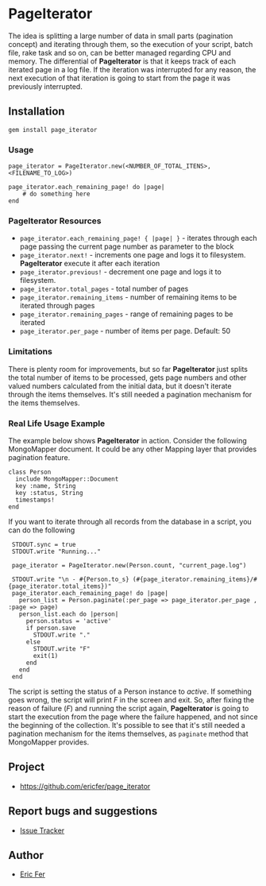 # PageIterator

The idea is splitting a large number of data in small parts (pagination concept) and iterating through them, so the execution of your script, batch file, rake task and so on, can be better managed regarding CPU and memory.
The differential of **PageIterator** is that it keeps track of each iterated page in a log file. If the iteration was interrupted for any reason, the next execution of that iteration is going to start from the page it was previously interrupted.

## Installation

    gem install page_iterator

### Usage
    page_iterator = PageIterator.new(<NUMBER_OF_TOTAL_ITENS>, <FILENAME_TO_LOG>)

    page_iterator.each_remaining_page! do |page|
        # do something here
    end

### PageIterator Resources
* `page_iterator.each_remaining_page! { |page| }` - iterates through each page passing the current page number as parameter to the block
* `page_iterator.next!` - increments one page and logs it to filesystem. **PageIterator** execute it after each iteration
* `page_iterator.previous!` - decrement one page and logs it to filesystem.
* `page_iterator.total_pages` - total number of pages
* `page_iterator.remaining_items` - number of remaining items to be iterated through pages
* `page_iterator.remaining_pages` - range of remaining pages to be iterated
* `page_iterator.per_page` - number of items per page. Default: 50


### Limitations
There is plenty room for improvements, but so far **PageIterator** just splits the total number of items to be processed, gets page numbers and other valued numbers calculated from the initial data, but it doesn't iterate through the items themselves. It's still needed a pagination mechanism for the items themselves.


### Real Life Usage Example
The example below shows **PageIterator** in action.
Consider the following MongoMapper document. It could be any other Mapping layer that provides pagination feature.

    class Person
      include MongoMapper::Document
      key :name, String
      key :status, String
      timestamps!
    end

If you want to iterate through all records from the database in a script, you can do the following

     STDOUT.sync = true
     STDOUT.write "Running..."
 
     page_iterator = PageIterator.new(Person.count, "current_page.log")

     STDOUT.write "\n - #{Person.to_s} (#{page_iterator.remaining_items}/#{page_iterator.total_items})"
     page_iterator.each_remaining_page! do |page|
       person_list = Person.paginate(:per_page => page_iterator.per_page , :page => page)
       person_list.each do |person| 
         person.status = 'active'
         if person.save
           STDOUT.write "."
         else
           STDOUT.write "F"
           exit(1)
         end
       end  
     end

The script is setting the status of a Person instance to *active*. If something goes wrong, the script will print *F* in the screen and exit. So, after fixing the reason of failure (*F*) and running the script again, **PageIterator** is going to start the execution from the page where the failure happened, and not since the beginning of the collection.
It's possible to see that it's still needed a pagination mechanism for the items themselves, as `paginate` method that MongoMapper provides.


## Project
* https://github.com/ericfer/page_iterator

## Report bugs and suggestions
* [Issue Tracker](https://github.com/ericfer/page_iterator/issues)

## Author
* [Eric Fer](https://github.com/ericfer)
